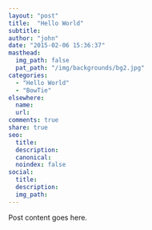 ```yaml
---
layout: "post"
title:  "Hello World"
subtitle:
author: "john"
date: "2015-02-06 15:36:37"
masthead:
  img_path: false
  pat_path: "/img/backgrounds/bg2.jpg"
categories:
  - "Hello World"
  - "BowTie"
elsewhere:
  name:
  url:
comments: true
share: true
seo:
  title:
  description:
  canonical:
  noindex: false
social:
  title:
  description:
  img_path:
---
```


Post content goes here.
